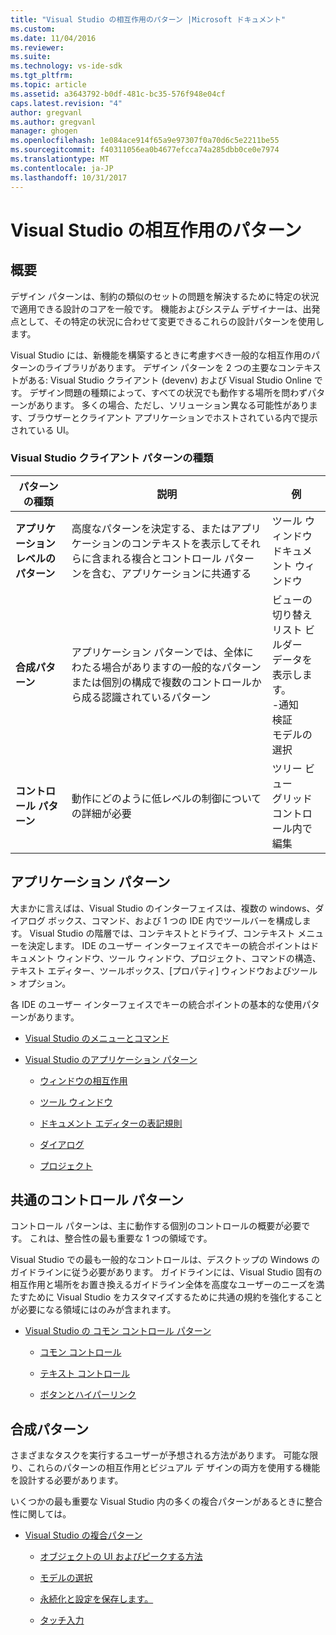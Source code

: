 ```yaml
---
title: "Visual Studio の相互作用のパターン |Microsoft ドキュメント"
ms.custom: 
ms.date: 11/04/2016
ms.reviewer: 
ms.suite: 
ms.technology: vs-ide-sdk
ms.tgt_pltfrm: 
ms.topic: article
ms.assetid: a3643792-b0df-481c-bc35-576f948e04cf
caps.latest.revision: "4"
author: gregvanl
ms.author: gregvanl
manager: ghogen
ms.openlocfilehash: 1e084ace914f65a9e97307f0a70d6c5e2211be55
ms.sourcegitcommit: f40311056ea0b4677efcca74a285dbb0ce0e7974
ms.translationtype: MT
ms.contentlocale: ja-JP
ms.lasthandoff: 10/31/2017
---
```

# <a name="interaction-patterns-for-visual-studio"></a>Visual Studio の相互作用のパターン
## <a name="overview"></a>概要  
 デザイン パターンは、制約の類似のセットの問題を解決するために特定の状況で適用できる設計のコアを一般です。 機能およびシステム デザイナーは、出発点として、その特定の状況に合わせて変更できるこれらの設計パターンを使用します。  
  
 Visual Studio には、新機能を構築するときに考慮すべき一般的な相互作用のパターンのライブラリがあります。 デザイン パターンを 2 つの主要なコンテキストがある: Visual Studio クライアント (devenv) および Visual Studio Online です。 デザイン問題の種類によって、すべての状況でも動作する場所を問わずパターンがあります。 多くの場合、ただし、ソリューション異なる可能性があります、ブラウザーとクライアント アプリケーションでホストされている内で提示されている UI。  
  
### <a name="visual-studio-client-pattern-types"></a>Visual Studio クライアント パターンの種類  
  
|パターンの種類|説明|例|  
|------------------|-----------------|--------------|  
|**アプリケーション レベルのパターン**|高度なパターンを決定する、またはアプリケーションのコンテキストを表示してそれらに含まれる複合とコントロール パターンを含む、アプリケーションに共通する|ツール ウィンドウ<br />ドキュメント ウィンドウ|  
|**合成パターン**|アプリケーション パターンでは、全体にわたる場合がありますの一般的なパターンまたは個別の構成で複数のコントロールから成る認識されているパターン|ビューの切り替え<br />リスト ビルダー<br />データを表示します。<br />-通知<br />検証<br />モデルの選択|  
|**コントロール パターン**|動作にどのように低レベルの制御についての詳細が必要|ツリー ビュー<br />グリッド コントロール内で編集|  
  
## <a name="application-patterns"></a>アプリケーション パターン  
 大まかに言えばは、Visual Studio のインターフェイスは、複数の windows、ダイアログ ボックス、コマンド、および 1 つの IDE 内でツールバーを構成します。 Visual Studio の階層では、コンテキストとドライブ、コンテキスト メニューを決定します。 IDE のユーザー インターフェイスでキーの統合ポイントはドキュメント ウィンドウ、ツール ウィンドウ、プロジェクト、コマンドの構造、テキスト エディター、ツールボックス、[プロパティ] ウィンドウおよびツール > オプション。  
  
 各 IDE のユーザー インターフェイスでキーの統合ポイントの基本的な使用パターンがあります。  
  
-   [Visual Studio のメニューとコマンド](../../extensibility/ux-guidelines/menus-and-commands-for-visual-studio.md)  
  
-   [Visual Studio のアプリケーション パターン](../../extensibility/ux-guidelines/application-patterns-for-visual-studio.md)  
  
    -   [ウィンドウの相互作用](../../extensibility/ux-guidelines/application-patterns-for-visual-studio.md#BKMK_WindowInteractions)  
  
    -   [ツール ウィンドウ](../../extensibility/ux-guidelines/application-patterns-for-visual-studio.md#BKMK_ToolWindows)  
  
    -   [ドキュメント エディターの表記規則](../../extensibility/ux-guidelines/application-patterns-for-visual-studio.md#BKMK_DocumentEditorConventions)  
  
    -   [ダイアログ](../../extensibility/ux-guidelines/application-patterns-for-visual-studio.md#BKMK_Dialogs)  
  
    -   [プロジェクト](../../extensibility/ux-guidelines/application-patterns-for-visual-studio.md#BKMK_Projects)  
  
## <a name="common-control-patterns"></a>共通のコントロール パターン  
 コントロール パターンは、主に動作する個別のコントロールの概要が必要です。 これは、整合性の最も重要な 1 つの領域です。  
  
 Visual Studio での最も一般的なコントロールは、デスクトップの Windows のガイドラインに従う必要があります。 ガイドラインには、Visual Studio 固有の相互作用と場所をお置き換えるガイドライン全体を高度なユーザーのニーズを満たすために Visual Studio をカスタマイズするために共通の規約を強化することが必要になる領域にはのみが含まれます。  
  
-   [Visual Studio の コモン コントロール パターン](../../extensibility/ux-guidelines/common-control-patterns-for-visual-studio.md)  
  
    -   [コモン コントロール](../../extensibility/ux-guidelines/common-control-patterns-for-visual-studio.md#BKMK_CommonControls)  
  
    -   [テキスト コントロール](../../extensibility/ux-guidelines/common-control-patterns-for-visual-studio.md#BKMK_TextControls)  
  
    -   [ボタンとハイパーリンク](../../extensibility/ux-guidelines/common-control-patterns-for-visual-studio.md#BKMK_ButtonsAndHyperlinks)  
  
## <a name="composite-patterns"></a>合成パターン  
 さまざまなタスクを実行するユーザーが予想される方法があります。 可能な限り、これらのパターンの相互作用とビジュアル デ ザインの両方を使用する機能を設計する必要があります。  
  
 いくつかの最も重要な Visual Studio 内の多くの複合パターンがあるときに整合性に関しては。  
  
-   [Visual Studio の複合パターン](../../extensibility/ux-guidelines/composite-patterns-for-visual-studio.md)  
  
    -   [オブジェクトの UI およびピークする方法](../../extensibility/ux-guidelines/composite-patterns-for-visual-studio.md#BKMK_OnObjectUI)  
  
    -   [モデルの選択](../../extensibility/ux-guidelines/composite-patterns-for-visual-studio.md#BKMK_SelectionModels)  
  
    -   [永続化と設定を保存します。](../../extensibility/ux-guidelines/composite-patterns-for-visual-studio.md#BKMK_PersistenceAndSavingSettings)  
  
    -   [タッチ入力](../../extensibility/ux-guidelines/composite-patterns-for-visual-studio.md#BKMK_TouchInput)